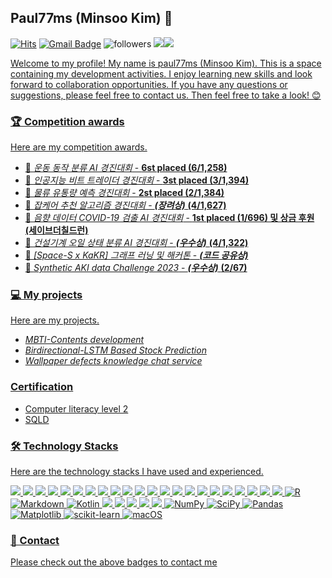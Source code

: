 ## Paul77ms (Minsoo Kim) 👋
 
[![Hits](https://hits.seeyoufarm.com/api/count/incr/badge.svg?url=https%3A%2F%2Fgithub.com%2Fzzsza)](https://hits.seeyoufarm.com) 
[![Gmail Badge](https://img.shields.io/badge/Gmail-d14836?style=flat-square&logo=Gmail&logoColor=white&link=mailto:clash833277@gmail.com)](mailto:clash833277@gmail.com)
  ![followers](https://img.shields.io/github/followers/username?style=social)
<a href="https://dacon.io/myprofile/412049/home/"><img src="https://img.shields.io/badge/Dacon-3776AB?style=flat-square&logo=D&logoColor=white"/><a href="https://dacon.io/myprofile/412049/home/"><img src="https://img.shields.io/badge/Challenger-A100FF?style=flat-square&logo=Challenger&logoColor=white"/>

Welcome to my profile! My name is paul77ms (Minsoo Kim). This is a space containing my development activities. I enjoy learning new skills and look forward to collaboration opportunities. If you have any questions or suggestions, please feel free to contact us. Then feel free to take a look! 😊

### 🏆 Competition awards
Here are my competition awards.
- 🏅 *운동 동작 분류 AI 경진대회* - **6st placed (6/1,258)**
- 🏅 *인공지능 비트 트레이더 경진대회* - **3st placed (3/1,394)**
- 🏅 *물류 유통량 예측 경진대회* - **2st placed (2/1,384)**
- 🏅 *잡케어 추천 알고리즘 경진대회* - ***(장려상)*** **(4/1,627)**
- 🏅 *음향 데이터 COVID-19 검출 AI 경진대회* - **1st placed (1/696) 및 상금 후원(세이브더칠드런)**
- 🏅 *건설기계 오일 상태 분류 AI 경진대회* - ***(우수상)*** **(4/1,322)**
- 🏅 *[Space-S x KaKR] 그래프 러닝 및 해커톤* - ***(코드 공유상)***
- 🏅 *Synthetic AKI data Challenge 2023* - ***(우수상)*** **(2/67)**

### 💻 My projects
Here are my projects.
- *MBTI-Contents development*
- *Birdirectional-LSTM Based Stock Prediction*
- *Wallpaper defects knowledge chat service*

### Certification
- Computer literacy level 2
- SQLD

### 🛠️ Technology Stacks
Here are the technology stacks I have used and experienced.

<img src="https://img.shields.io/badge/Amazon AWS-232F3E?style=flat-square&logo=amazonaws&logoColor=white"/> <img src="https://img.shields.io/badge/Anaconda-44A833?style=flat-square&logo=Anaconda&logoColor=white"/> <img src="https://img.shields.io/badge/Android-3DDC84?style=flat-square&logo=android&logoColor=white"/> <img src="https://img.shields.io/badge/Android Studio-3DDC84?style=flat-square&logo=Android Studio&logoColor=white"/> <img src="https://img.shields.io/badge/Bootstrapap-7952B3?style=flat-square&logo=bootstrap&logoColor=white"/> <img src="https://img.shields.io/badge/CSS3-1572B6?style=flat-square&logo=css3&logoColor=white"/> <img src="https://img.shields.io/badge/django-092E20?style=flat-square&logo=django&logoColor=white"/> <img src="https://img.shields.io/badge/C-A8B9CC?style=flat-square&logo=C&logoColor=white"/> <img src="https://img.shields.io/badge/Docker-2496ED?style=flat-square&logo=Docker&logoColor=white"/> <img src="https://img.shields.io/badge/GitHub-181717?style=flat-square&logo=GitHub&logoColor=white"/> <img src="https://img.shields.io/badge/Google Colab-F9AB00?style=flat-square&logo=Google Colab&logoColor=white"/> <img src="https://img.shields.io/badge/HTML5-E34F26?style=flat-square&logo=html5&logoColor=white"/> <img src="https://img.shields.io/badge/JavaScript-F7DF1E?style=flat-square&logo=javascript&logoColor=black"/> <img src="https://img.shields.io/badge/Linux-FCC624?style=flat-square&logo=linux&logoColor=black"/> <img src="https://img.shields.io/badge/PyCharm-000000?style=flat-square&logo=PyCharm&logoColor=white"/> <img src="https://img.shields.io/badge/Python-3776AB?style=flat-square&logo=Python&logoColor=white"/> <img src="https://img.shields.io/badge/Selenium-43B02A?style=flat-square&logo=Selenium&logoColor=white"/> <img src="https://img.shields.io/badge/Ubuntu-E95420?style=flat-square&logo=Ubuntu&logoColor=white"/> <img src="https://img.shields.io/badge/Visual Studio-5C2D91?style=flat-square&logo=Visual Studio&logoColor=white"/> <img src="https://img.shields.io/badge/Visual Studio Code-007ACC?style=flat-square&logo=Visual Studio Code&logoColor=white"/> <img src="https://img.shields.io/badge/oracle-F80000?style=for-the-badge&logo=oracle&logoColor=white"> <img src="https://img.shields.io/badge/mysql-4479A1?style=for-the-badge&logo=mysql&logoColor=white"> 
![R](https://img.shields.io/badge/r-%23276DC3.svg?style=for-the-badge&logo=r&logoColor=white)
![Markdown](https://img.shields.io/badge/markdown-%23000000.svg?style=for-the-badge&logo=markdown&logoColor=white)
![Kotlin](https://img.shields.io/badge/kotlin-%237F52FF.svg?style=for-the-badge&logo=kotlin&logoColor=white)
<img src="https://img.shields.io/badge/Kaggle-20BEFF?style=for-the-badge&logo=Kaggle&logoColor=white"/>
<img src="https://img.shields.io/badge/ChatGPT-74aa9c?style=for-the-badge&logo=openai&logoColor=white"/>
<img src="https://img.shields.io/badge/Keras-FF0000?style=for-the-badge&logo=keras&logoColor=white"/>
<img src="https://img.shields.io/badge/PyTorch-EE4C2C?style=for-the-badge&logo=pytorch&logoColor=white"/>
<img src="https://img.shields.io/badge/TensorFlow-FF6F00?style=for-the-badge&logo=tensorflow&logoColor=white"/>
![NumPy](https://img.shields.io/badge/numpy-%23013243.svg?style=for-the-badge&logo=numpy&logoColor=white)
![SciPy](https://img.shields.io/badge/SciPy-%230C55A5.svg?style=for-the-badge&logo=scipy&logoColor=%white)
![Pandas](https://img.shields.io/badge/pandas-%23150458.svg?style=for-the-badge&logo=pandas&logoColor=white)
![Matplotlib](https://img.shields.io/badge/Matplotlib-%23ffffff.svg?style=for-the-badge&logo=Matplotlib&logoColor=black)
![scikit-learn](https://img.shields.io/badge/scikit--learn-%23F7931E.svg?style=for-the-badge&logo=scikit-learn&logoColor=white)
![macOS](https://img.shields.io/badge/mac%20os-000000?style=for-the-badge&logo=macos&logoColor=F0F0F0)

### 💬 Contact
Please check out the above badges to contact me
